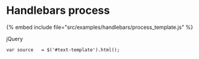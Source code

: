 # Handlebars process

{% embed include file="src/examples/handlebars/process_template.js" %}

jQuery


```
var source   = $('#text-template').html();
```



